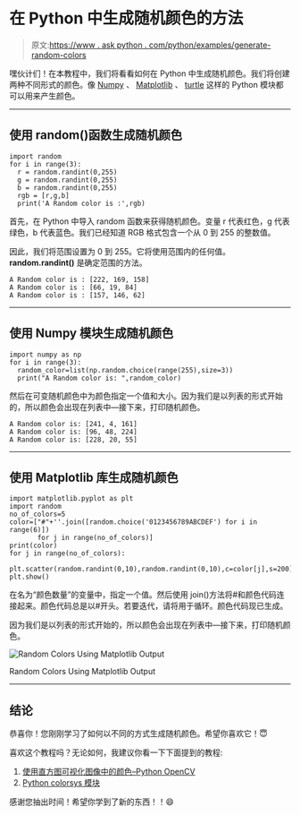# 在 Python 中生成随机颜色的方法

> 原文:[https://www . ask python . com/python/examples/generate-random-colors](https://www.askpython.com/python/examples/generate-random-colors)

嘿伙计们！在本教程中，我们将看看如何在 Python 中生成随机颜色。我们将创建两种不同形式的颜色。像 [Numpy](https://www.askpython.com/python/examples/nan-in-numpy-and-pandas) 、 [Matplotlib](https://www.askpython.com/python-modules/matplotlib/python-matplotlib) 、 [turtle](https://www.askpython.com/python-modules/python-turtle) 这样的 Python 模块都可以用来产生颜色。

* * *

## 使用 random()函数生成随机颜色

```
import random
for i in range(3):
  r = random.randint(0,255)
  g = random.randint(0,255)
  b = random.randint(0,255)
  rgb = [r,g,b]
  print('A Random color is :',rgb)

```

首先，在 Python 中导入 random 函数来获得随机颜色。变量 r 代表红色，g 代表绿色，b 代表蓝色。我们已经知道 RGB 格式包含一个从 0 到 255 的整数值。

因此，我们将范围设置为 0 到 255。它将使用范围内的任何值。 **random.randint()** 是确定范围的方法。

```
A Random color is : [222, 169, 158]
A Random color is : [66, 19, 84]
A Random color is : [157, 146, 62]

```

* * *

## 使用 Numpy 模块生成随机颜色

```
import numpy as np
for i in range(3):
  random_color=list(np.random.choice(range(255),size=3))
  print("A Random color is: ",random_color)

```

然后在可变随机颜色中为颜色指定一个值和大小。因为我们是以列表的形式开始的，所以颜色会出现在列表中—接下来，打印随机颜色。

```
A Random color is: [241, 4, 161]
A Random color is: [96, 48, 224]
A Random color is: [228, 20, 55]

```

* * *

## 使用 Matplotlib 库生成随机颜色

```
import matplotlib.pyplot as plt
import random
no_of_colors=5
color=["#"+''.join([random.choice('0123456789ABCDEF') for i in range(6)])
       for j in range(no_of_colors)]
print(color)
for j in range(no_of_colors):
    plt.scatter(random.randint(0,10),random.randint(0,10),c=color[j],s=200)
plt.show()

```

在名为“颜色数量”的变量中，指定一个值。然后使用 join()方法将#和颜色代码连接起来。颜色代码总是以#开头。若要迭代，请将用于循环。颜色代码现已生成。

因为我们是以列表的形式开始的，所以颜色会出现在列表中—接下来，打印随机颜色。

![Random Colors Using Matplotlib Output](../Images/29aafde2458c29815127fd82b789aa3d.png)

Random Colors Using Matplotlib Output

* * *

## 结论

恭喜你！您刚刚学习了如何以不同的方式生成随机颜色。希望你喜欢它！😇

喜欢这个教程吗？无论如何，我建议你看一下下面提到的教程:

1.  [使用直方图可视化图像中的颜色–Python OpenCV](https://www.askpython.com/python/visualizing-colors-in-images)
2.  [Python colorsys 模块](https://www.askpython.com/python-modules/colorsys-module)

感谢您抽出时间！希望你学到了新的东西！！😄